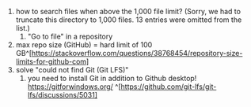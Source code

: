 1. how to search files when above the 1,000 file limit? (Sorry, we had to truncate this directory to 1,000 files. 13 entries were omitted from the list.)
	1. "Go to file" in a repository
2. max repo size (GitHub) = hard limit of 100 GB^[https://stackoverflow.com/questions/38768454/repository-size-limits-for-github-com]
3. solve "could not find Git (Git LFS)"
	1. you need to install Git in addition to Github desktop! https://gitforwindows.org/ ^[https://github.com/git-lfs/git-lfs/discussions/5031]